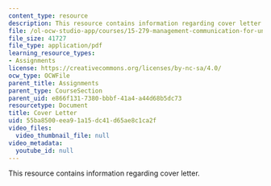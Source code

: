 ```yaml
---
content_type: resource
description: This resource contains information regarding cover letter.
file: /ol-ocw-studio-app/courses/15-279-management-communication-for-undergraduates-fall-2012/55ba8500eea91a15dc41d65ae8c1ca2f_MIT15_279F12_cover_letter.pdf
file_size: 41727
file_type: application/pdf
learning_resource_types:
- Assignments
license: https://creativecommons.org/licenses/by-nc-sa/4.0/
ocw_type: OCWFile
parent_title: Assignments
parent_type: CourseSection
parent_uid: e866f131-7380-bbbf-41a4-a44d68b5dc73
resourcetype: Document
title: Cover Letter
uid: 55ba8500-eea9-1a15-dc41-d65ae8c1ca2f
video_files:
  video_thumbnail_file: null
video_metadata:
  youtube_id: null
---
```

This resource contains information regarding cover letter.